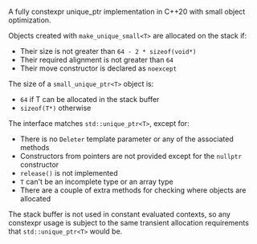 A fully constexpr unique_ptr implementation in C++20 with small object optimization.

Objects created with `make_unique_small<T>` are allocated on the stack if:

 - Their size is not greater than `64 - 2 * sizeof(void*)`
 - Their required alignment is not greater than `64`
 - Their move constructor is declared as `noexcept`

The size of a `small_unique_ptr<T>` object is:

 - `64` if T can be allocated in the stack buffer
 - `sizeof(T*)` otherwise

The interface matches `std::unique_ptr<T>`, except for:

 - There is no `Deleter` template parameter or any of the associated methods
 - Constructors from pointers are not provided except for the `nullptr` constructor
 - `release()` is not implemented
 - `T` can't be an incomplete type or an array type
 - There are a couple of extra methods for checking where objects are allocated

The stack buffer is not used in constant evaluated contexts, so any constexpr usage
is subject to the same transient allocation requirements that `std::unique_ptr<T>` would be.
